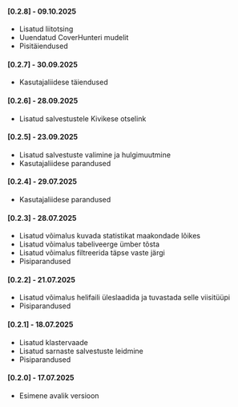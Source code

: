 #### [0.2.8] - 09.10.2025
- Lisatud liitotsing
- Uuendatud CoverHunteri mudelit
- Pisitäiendused


#### [0.2.7] - 30.09.2025
- Kasutajaliidese täiendused


#### [0.2.6] - 28.09.2025
- Lisatud salvestustele Kivikese otselink 

        
#### [0.2.5] - 23.09.2025
- Lisatud salvestuste valimine ja hulgimuutmine
- Kasutajaliidese parandused


#### [0.2.4] - 29.07.2025
- Kasutajaliidese parandused


#### [0.2.3] - 28.07.2025
- Lisatud võimalus kuvada statistikat maakondade lõikes
- Lisatud võimalus tabeliveerge ümber tõsta
- Lisatud võimalus filtreerida täpse vaste järgi
- Pisiparandused


#### [0.2.2] - 21.07.2025
- Lisatud võimalus helifaili üleslaadida ja tuvastada selle viisitüüpi 
- Pisiparandused


#### [0.2.1] - 18.07.2025
- Lisatud klastervaade
- Lisatud sarnaste salvestuste leidmine
- Pisiparandused


#### [0.2.0] - 17.07.2025
- Esimene avalik versioon
